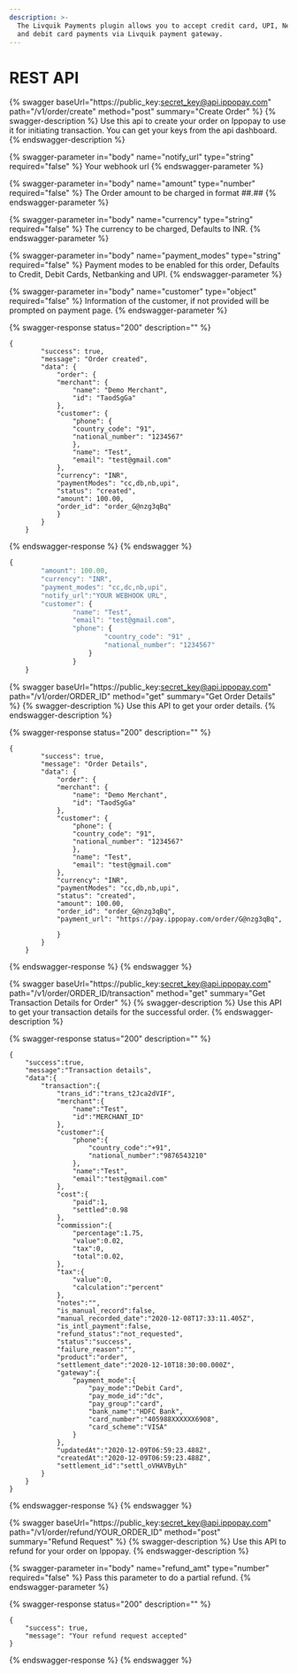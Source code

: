 ```yaml
---
description: >-
  The Livquik Payments plugin allows you to accept credit card, UPI, Netbanking
  and debit card payments via Livquik payment gateway.
---
```


# REST API

{% swagger baseUrl="https://public_key:secret_key@api.ippopay.com" path="/v1/order/create" method="post" summary="Create Order" %}
{% swagger-description %}
Use this api to create your order on Ippopay to use it for initiating transaction. You can get your keys from the api dashboard.
{% endswagger-description %}

{% swagger-parameter in="body" name="notify_url" type="string" required="false" %}
Your webhook url
{% endswagger-parameter %}

{% swagger-parameter in="body" name="amount" type="number" required="false" %}
The Order amount to be charged in format ##.##
{% endswagger-parameter %}

{% swagger-parameter in="body" name="currency" type="string" required="false" %}
The currency to be charged, Defaults to INR.
{% endswagger-parameter %}

{% swagger-parameter in="body" name="payment_modes" type="string" required="false" %}
Payment modes to be enabled for this order, Defaults to Credit, Debit Cards, Netbanking and UPI.
{% endswagger-parameter %}

{% swagger-parameter in="body" name="customer" type="object" required="false" %}
Information of the customer, if not provided will be prompted on payment page.
{% endswagger-parameter %}

{% swagger-response status="200" description="" %}
```
{
        "success": true,
        "message": "Order created",
        "data": {
            "order": {
            "merchant": {
                "name": "Demo Merchant",
                "id": "TaodSgGa"
            },
            "customer": {
                "phone": {
                "country_code": "91",
                "national_number": "1234567"
                },
                "name": "Test",
                "email": "test@gmail.com"
            },
            "currency": "INR",
            "paymentModes": "cc,db,nb,upi",
            "status": "created",
            "amount": 100.00,
            "order_id": "order_G@nzg3qBq"           
            }
        }
    }
```
{% endswagger-response %}
{% endswagger %}

```javascript
{
        "amount": 100.00,
        "currency": "INR",
        "payment_modes": "cc,dc,nb,upi",
        "notify_url":"YOUR WEBHOOK URL",
        "customer": {
                "name": "Test",
                "email": "test@gmail.com",
                "phone": {
                        "country_code": "91" ,
                        "national_number": "1234567"
                    }
                }
    }
```

{% swagger baseUrl="https://public_key:secret_key@api.ippopay.com" path="/v1/order/ORDER_ID" method="get" summary="Get Order Details" %}
{% swagger-description %}
Use this API to get your order details.
{% endswagger-description %}

{% swagger-response status="200" description="" %}
```
{
        "success": true,
        "message": "Order Details",
        "data": {
            "order": {
            "merchant": {
                "name": "Demo Merchant",
                "id": "TaodSgGa"
            },
            "customer": {
                "phone": {
                "country_code": "91",
                "national_number": "1234567"
                },
                "name": "Test",
                "email": "test@gmail.com"
            },
            "currency": "INR",
            "paymentModes": "cc,db,nb,upi",
            "status": "created",
            "amount": 100.00,
            "order_id": "order_G@nzg3qBq", 
            "payment_url": "https://pay.ippopay.com/order/G@nzg3qBq",
           
            }
        }
    }
```
{% endswagger-response %}
{% endswagger %}

{% swagger baseUrl="https://public_key:secret_key@api.ippopay.com" path="/v1/order/ORDER_ID/transaction" method="get" summary="Get Transaction Details for Order" %}
{% swagger-description %}
Use this API to get your transaction details for the successful order.
{% endswagger-description %}

{% swagger-response status="200" description="" %}
```
{
    "success":true,
    "message":"Transaction details",
    "data":{
        "transaction":{
            "trans_id":"trans_t2Jca2dVIF",
            "merchant":{
                "name":"Test",
                "id":"MERCHANT_ID"
            },
            "customer":{
                "phone":{
                    "country_code":"+91",
                    "national_number":"9876543210"
                },
                "name":"Test",
                "email":"test@gmail.com"
            },
            "cost":{
                "paid":1,
                "settled":0.98
            },
            "commission":{
                "percentage":1.75,
                "value":0.02,
                "tax":0,
                "total":0.02,
            },
            "tax":{
                "value":0,
                "calculation":"percent"
            },
            "notes":"",
            "is_manual_record":false,
            "manual_recorded_date":"2020-12-08T17:33:11.405Z",
            "is_intl_payment":false,
            "refund_status":"not_requested",
            "status":"success",
            "failure_reason":"",
            "product":"order",
            "settlement_date":"2020-12-10T18:30:00.000Z",
            "gateway":{
                "payment_mode":{
                    "pay_mode":"Debit Card",
                    "pay_mode_id":"dc",
                    "pay_group":"card",
                    "bank_name":"HDFC Bank",
                    "card_number":"405988XXXXXX6908",
                    "card_scheme":"VISA"
                }
            },
            "updatedAt":"2020-12-09T06:59:23.488Z",
            "createdAt":"2020-12-09T06:59:23.488Z",
            "settlement_id":"settl_oVHAVByLh"
        }
    }
}
```
{% endswagger-response %}
{% endswagger %}

{% swagger baseUrl="https://public_key:secret_key@api.ippopay.com" path="/v1/order/refund/YOUR_ORDER_ID" method="post" summary="Refund Request" %}
{% swagger-description %}
Use this API to refund for your order on Ippopay.
{% endswagger-description %}

{% swagger-parameter in="body" name="refund_amt" type="number" required="false" %}
Pass this parameter to do a partial refund.
{% endswagger-parameter %}

{% swagger-response status="200" description="" %}
```
{
    "success": true,
    "message": "Your refund request accepted"
}
```
{% endswagger-response %}
{% endswagger %}
